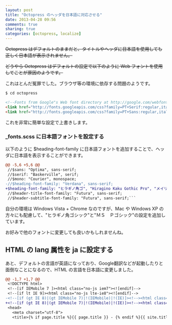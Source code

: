 ```yaml
---
layout: post
title: "Octopress のヘッダを日本語に対応させる"
date: 2013-04-28 09:56
comments: true
sharing: true
categories: [octopress, localize] 
---
```

<strike>Octopress はデフォルトのままだと、タイトルやヘッダに日本語を使用しても正しく日本語が表示されません。

どうやら Octopress はデフォルトの設定で以下のように Web フォントを使用してことが原因のようです。</strike>

これはとんだ冤罪でした。ブラウザ等の環境に依存する問題のようです。

<!-- more -->

```bash
$ cd octopress
```

```html source/_includes/custom/head.html
<!--Fonts from Google"s Web font directory at http://google.com/webfonts -->
<link href="http://fonts.googleapis.com/css?family=PT+Serif:regular,italic,bold,bolditalic" rel="stylesheet" type="text/css">
<link href="http://fonts.googleapis.com/css?family=PT+Sans:regular,italic,bold,bolditalic" rel="stylesheet" type="text/css">
```
これを非常に簡単な設定で上書きします。

### _fonts.scss に日本語フォントを設定する
以下のように $heading-font-family に日本語フォントを追加することで、ヘッダに日本語を表示することができます。

```diff sass/custom/_fonts.scss
@@ -5,6 +5,6 @@
 //$sans: "Optima", sans-serif;
 //$serif: "Baskerville", serif;
 //$mono: "Courier", monospace;
-//$heading-font-family: "Verdana", sans-serif;
+$heading-font-family: "ヒラギノ角ゴ", "Hiragino Kaku Gothic Pro", "メイリオ", Meiryo, "ＭＳ Ｐゴシック","MS PGothic", "Verdana", sans-serif;
 //$header-title-font-family: "Futura", sans-serif;
 //$header-subtitle-font-family: "Futura", sans-serif;```
```

自分の環境は Windows Vista + Chrome なのですが、Mac や Windows XP の方々にも配慮して、"ヒラギノ角ゴシック"と"ＭＳ　Ｐゴシック"の設定を追加しています。

お好みで他のフォントに変更しても良いかもしれませんね。

HTML の lang 属性を ja に設定する
---------------------------------
あと、デフォルトの言語が英語になっており、Google翻訳などが起動したりと面倒なことになるので、HTML の言語を日本語に変更しました。

```diff source/_includes/head.html
@@ -1,7 +1,7 @@
 <!DOCTYPE html>
 <!--[if IEMobile 7 ]><html class="no-js iem7"><![endif]-->
 <!--[if lt IE 9]><html class="no-js lte-ie8"><![endif]-->
-<!--[if (gt IE 8)|(gt IEMobile 7)|!(IEMobile)|!(IE)]><!--><html class="no-js" lang="en"><!--<![endif]-->
+<!--[if (gt IE 8)|(gt IEMobile 7)|!(IEMobile)|!(IE)]><!--><html class="no-js" lang="ja"><!--<![endif]-->
 <head>
   <meta charset="utf-8">
   <title>{% if page.title %}{{ page.title }} - {% endif %}{{ site.title }}</title>
```

